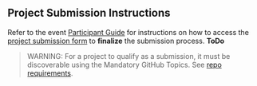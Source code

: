 ## Project Submission Instructions

Refer to the event [Participant Guide][1] for instructions on how to access the [project submission form]() to **finalize** the submission process.  **ToDo**
  

>WARNING: For a project to qualify as a submission, it must be discoverable using the Mandatory GitHub Topics. See [repo requirements](./repo-requirements.md).

<!--- Reusable Resources --->
[1]: https://www.notion.so/tribegroup/Discover-GAAD-Hackathon-Participants-Guide-a7e0e146877645ea9b52981079ded691?pvs=4

